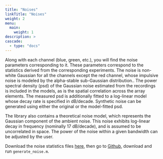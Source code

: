 ```yaml
---
title: "Noises"
linkTitle: "Noises"
weight: 2
menu:
  main:
    weight: 1
description: >
cascade:
  - type: "docs"
---
```


Along with each channel (blue, green, etc.), you will find the noise parameters corresponding to it. These parameters correspond to the statistics derived from the corresponding experiments. The noise is non-white Gaussian for all the channels except the red channel, whose impulsive noise is modeled by the alpha-stable sub-Gaussian distribution.. The power spectral density (psd) of the Gaussian noise estimated from the recordings is included in the models, as is the spatial correlation across the array elements. The measured psd is additionally fitted to a log-linear model whose decay rate is specified in dB/decade. Synthetic noise can be generated using either the original or the model-fitted psd. 

The library also contains a theoretical noise model, which represents the Gaussian component of the ambient noise. This noise exhibits log-linear decay in frequency (nominally 17 dB/decade), and is assumed to be uncorrelated in space. The power of the noise within a given bandwidth can be adjusted by the user.

Download the noise statistics files [here](), then go to [Github](), download and run `generate_noise.m`.

